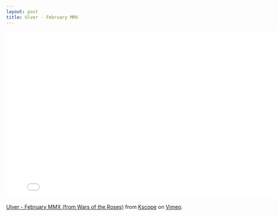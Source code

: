 ```yaml
---
layout: post
title: Ulver - February MMX
---
```


<iframe src="//player.vimeo.com/video/23953189?byline=0&amp;portrait=0&amp;color=91d1eb" width="800" height="450" frameborder="0" webkitallowfullscreen mozallowfullscreen allowfullscreen></iframe> <p><a href="http://vimeo.com/23953189">Ulver - February MMX (from Wars of the Roses)</a> from <a href="http://vimeo.com/kscopemusic">Kscope</a> on <a href="https://vimeo.com">Vimeo</a>.</p>